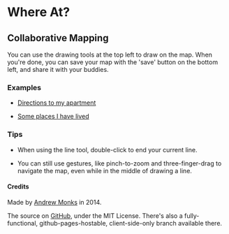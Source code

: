 Where At?
=========

## Collaborative Mapping

You can use the drawing tools at the top left to draw on the map. When you're done, you can save your map with the 'save' button on the bottom left, and share it with your buddies.

### Examples

*	[Directions to my apartment](http://www.where.kim/map/6)

*	[Some places I have lived](http://www.where.kim/map/7)

### Tips

*	When using the line tool, double-click to end your current line.

*	You can still use gestures, like pinch-to-zoom and three-finger-drag to navigate the map, even while in the middle of drawing a line.

#### Credits

Made by [Andrew Monks](http://monks.co) in 2014.

The source on [GitHub](http://github.com/amonks/where), under the MIT License. There's also a fully-functional, github-pages-hostable, client-side-only branch available there.